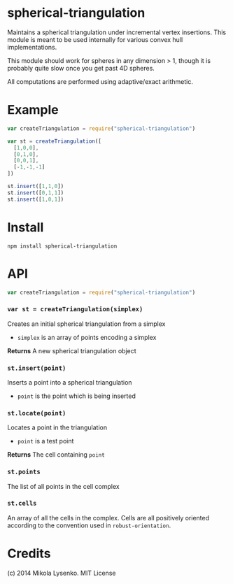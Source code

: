 spherical-triangulation
=======================
Maintains a spherical triangulation under incremental vertex insertions.  This module is meant to be used internally for various convex hull implementations.

This module should work for spheres in any dimension > 1, though it is probably quite slow once you get past 4D spheres.

All computations are performed using adaptive/exact arithmetic.

# Example

```javascript
var createTriangulation = require("spherical-triangulation")

var st = createTriangulation([
  [1,0,0],
  [0,1,0],
  [0,0,1],
  [-1,-1,-1]
])

st.insert([1,1,0])
st.insert([0,1,1])
st.insert([1,0,1])
```

# Install

```
npm install spherical-triangulation
```

# API

```javascript
var createTriangulation = require("spherical-triangulation")
```

### `var st = createTriangulation(simplex)`
Creates an initial spherical triangulation from a simplex

* `simplex` is an array of points encoding a simplex

**Returns** A new spherical triangulation object

### `st.insert(point)`
Inserts a point into a spherical triangulation

* `point` is the point which is being inserted

### `st.locate(point)`
Locates a point in the triangulation

* `point` is a test point

**Returns** The cell containing `point`

### `st.points`
The list of all points in the cell complex

### `st.cells`
An array of all the cells in the complex.  Cells are all positively oriented according to the convention used in `robust-orientation`.

# Credits
(c) 2014 Mikola Lysenko. MIT License